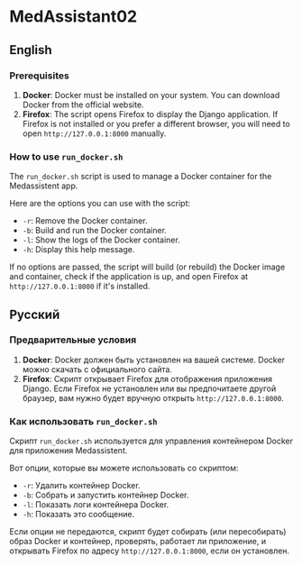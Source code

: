 # MedAssistant02

## English

### Prerequisites

1. **Docker**: Docker must be installed on your system. You can download Docker from the official website.
2. **Firefox**: The script opens Firefox to display the Django application. If Firefox is not installed or you prefer a different browser, you will need to open `http://127.0.0.1:8000` manually.

### How to use `run_docker.sh`

The `run_docker.sh` script is used to manage a Docker container for the Medassistent app.

Here are the options you can use with the script:

- `-r`: Remove the Docker container.
- `-b`: Build and run the Docker container.
- `-l`: Show the logs of the Docker container.
- `-h`: Display this help message.

If no options are passed, the script will build (or rebuild) the Docker image and container, check if the application is up, and open Firefox at `http://127.0.0.1:8000` if it's installed.

## Русский

### Предварительные условия

1. **Docker**: Docker должен быть установлен на вашей системе. Docker можно скачать с официального сайта.
2. **Firefox**: Скрипт открывает Firefox для отображения приложения Django. Если Firefox не установлен или вы предпочитаете другой браузер, вам нужно будет вручную открыть `http://127.0.0.1:8000`.

### Как использовать `run_docker.sh`

Скрипт `run_docker.sh` используется для управления контейнером Docker для приложения Medassistent.

Вот опции, которые вы можете использовать со скриптом:

- `-r`: Удалить контейнер Docker.
- `-b`: Собрать и запустить контейнер Docker.
- `-l`: Показать логи контейнера Docker.
- `-h`: Показать это сообщение.

Если опции не передаются, скрипт будет собирать (или пересобирать) образ Docker и контейнер, проверять, работает ли приложение, и открывать Firefox по адресу `http://127.0.0.1:8000`, если он установлен.

